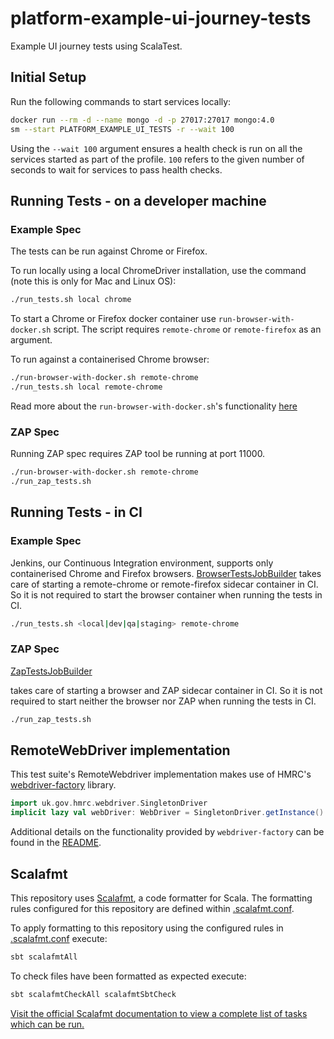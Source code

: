 # platform-example-ui-journey-tests

Example UI journey tests using ScalaTest.

## Initial Setup

Run the following commands to start services locally:

```bash
docker run --rm -d --name mongo -d -p 27017:27017 mongo:4.0
sm --start PLATFORM_EXAMPLE_UI_TESTS -r --wait 100
```

Using the `--wait 100` argument ensures a health check is run on all the services started as part of the profile. `100` refers to the given number of seconds to wait for services to pass health checks.

## Running Tests - on a developer machine

### Example Spec

The tests can be run against Chrome or Firefox.

To run locally using a local ChromeDriver installation, use the command (note this is only for Mac and Linux OS):

```bash
./run_tests.sh local chrome
```

To start a Chrome or Firefox docker container use `run-browser-with-docker.sh` script. The script requires
`remote-chrome` or `remote-firefox` as an argument.

To run against a containerised Chrome browser:

```bash
./run-browser-with-docker.sh remote-chrome
./run_tests.sh local remote-chrome
```

Read more about the `run-browser-with-docker.sh`'s functionality [here](run-browser-with-docker.sh)

### ZAP Spec

Running ZAP spec requires ZAP tool be running at port 11000.

```bash
./run-browser-with-docker.sh remote-chrome
./run_zap_tests.sh
```

## Running Tests - in CI

### Example Spec

Jenkins, our Continuous Integration environment, supports only containerised Chrome and Firefox browsers.
 [BrowserTestsJobBuilder](https://github.com/hmrc/build-jobs/blob/master/src/main/groovy/uk/gov/hmrc/buildjobs/domain/builder/BrowserTestsJobBuilder.groovy)
 takes care of starting a remote-chrome or remote-firefox sidecar container in CI.
 So it is not required to start the browser container when running the tests in CI.

```bash
./run_tests.sh <local|dev|qa|staging> remote-chrome
```

### ZAP Spec
 [ZapTestsJobBuilder](https://github.com/hmrc/build-jobs/blob/master/src/main/groovy/uk/gov/hmrc/buildjobs/domain/builder/ZapTestsJobBuilder.groovy)

takes care of starting a browser and ZAP sidecar container in CI.
So it is not required to start neither the browser nor ZAP when running the tests in CI.

```bash
./run_zap_tests.sh
```

## RemoteWebDriver implementation

This test suite's RemoteWebdriver implementation makes use of HMRC's [webdriver-factory](https://github.com/hmrc/webdriver-factory) library.

```scala
import uk.gov.hmrc.webdriver.SingletonDriver
implicit lazy val webDriver: WebDriver = SingletonDriver.getInstance()
```

Additional details on the functionality provided by `webdriver-factory` can be found in the [README](https://github.com/hmrc/webdriver-factory/blob/master/README.md).

## Scalafmt

This repository uses [Scalafmt](https://scalameta.org/scalafmt/), a code formatter for Scala. The formatting rules configured for this repository are defined within [.scalafmt.conf](.scalafmt.conf).

To apply formatting to this repository using the configured rules in [.scalafmt.conf](.scalafmt.conf) execute:

```bash
sbt scalafmtAll
```

 To check files have been formatted as expected execute:

```bash
sbt scalafmtCheckAll scalafmtSbtCheck
```

[Visit the official Scalafmt documentation to view a complete list of tasks which can be run.](https://scalameta.org/scalafmt/docs/installation.html#task-keys)
